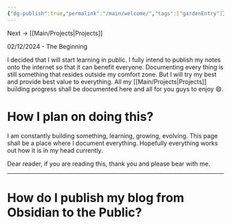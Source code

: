 ```yaml
---
{"dg-publish":true,"permalink":"/main/welcome/","tags":["gardenEntry"]}
---
```


Next -> [[Main/Projects\|Projects]]

02/12/2024 - The Beginning

I decided that I will start learning in public. I fully intend to publish my notes onto the internet so that it can benefit everyone. Documenting every thing is still something that resides outside my comfort zone. But I will try my best and provide best value to everything. All my [[Main/Projects\|Projects]] building progress shall be documented here and all for you guys to enjoy 😄. 

# How I plan on doing this?

I am constantly building something, learning, growing, evolving. This page shall be a place where I document everything. Hopefully everything works out how it is in my head currently. 

Dear reader, if you are reading this, thank you and please bear with me. 

--- 

# How do I publish my blog from Obsidian to the Public?



